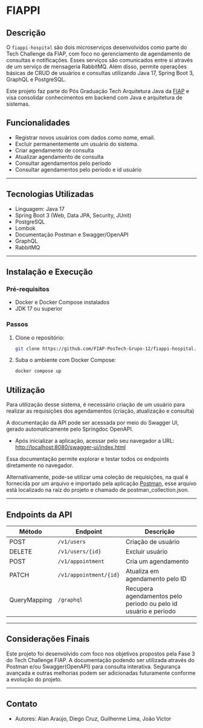# FIAPPI

## Descrição

O `fiappi-hospital` são dois microserviços desenvolvidos como parte do Tech Challenge da FIAP, com foco no gerenciamento de agendamento de consultas e notificações. Esses serviços são comunicados entre si através de um serviço de mensageria RabbitMQ. Além disso, permite operações básicas de CRUD de usuários e consultas utilizando Java 17, Spring Boot 3, GraphQL e PostgreSQL.

Este projeto faz parte do Pós Graduação Tech Arquitetura Java da [FIAP](https://www.fiap.com.br/) e visa consolidar conhecimentos em backend com Java e arquitetura de sistemas.

## Funcionalidades

- Registrar novos usuários com dados como nome, email. 
- Excluir permanentemente um usuário do sistema. 
- Criar agendamento de consulta
- Atualizar agendamento de consulta
- Consultar agendamentos pelo período
- Consultar agendamentos pelo período e id usuário

---

## Tecnologias Utilizadas

- Linguagem: Java 17
- Spring Boot 3 (Web, Data JPA, Security, JUnit)
- PostgreSQL
- Lombok
- Documentação Postman e Swagger/OpenAPI
- GraphQL
- RabbitMQ
---

## Instalação e Execução

### Pré-requisitos

- Docker e Docker Compose instalados
- JDK 17 ou superior

### Passos

1. Clone o repositório:

   ```bash
   git clone https://github.com/FIAP-PosTech-Grupo-12/fiappi-hospital.git
   ```
2. Suba o ambiente com Docker Compose:

   ```bash
   docker compose up 
   ```

## Utilização

Para utilização desse sistema, é necessário criação de um usuário para realizar as requisições dos agendamentos (criação, atualização e consulta)

A documentação da API pode ser acessada por meio do Swagger UI, gerado automaticamente pelo Springdoc OpenAPI.

- Após inicializar a aplicação, acessar pelo seu navegador a URL: [http://localhost:8080/swagger-ui/index.html](http://localhost:8081/swagger-ui/index.html)

Essa documentação permite explorar e testar todos os endpoints diretamente no navegador.

Alternativamente, pode-se utilizar uma coleção de requisições, na qual é fornecida por um arquivo e importado pela aplicação [Postman](https://www.postman.com/downloads/), esse arquivo está localizado na raíz do projeto e chamado de postman_collection.json.

---

## Endpoints da API

| Método       | Endpoint               | Descrição                                                       |
|--------------|------------------------|-----------------------------------------------------------------|
| POST         | `/v1/users`            | Criação de usuário                                              |
| DELETE       | `/v1/users/{id}`       | Excluir usuário                                                 |
| POST         | `/v1/appointment`      | Cria um agendamento                                             |
| PATCH        | `/v1/appointment/{id}` | Atualiza em agendamento pelo ID                                 |
| QueryMapping | `/graphql`             | Recupera agendamentos pelo periodo ou pelo id usuário e periodo |

---

## Considerações Finais

Este projeto foi desenvolvido com foco nos objetivos propostos pela Fase 3 do Tech Challenge FIAP. A documentação podendo ser utilizada através do Postman e/ou Swagger(OpenAPI) para consulta interativa. Segurança avançada e outras melhorias podem ser adicionadas futuramente conforme a evolução do projeto.

---

## Contato

- Autores: Alan Araújo, Diego Cruz, Guilherme Lima, João Victor
